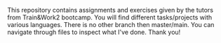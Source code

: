 This repository contains assignments and exercises given by the tutors from Train&Work2 bootcamp. You will find different tasks/projects with various languages.
There is no other branch then master/main. 
You can navigate through files to inspect what I've done.
Thank you!
